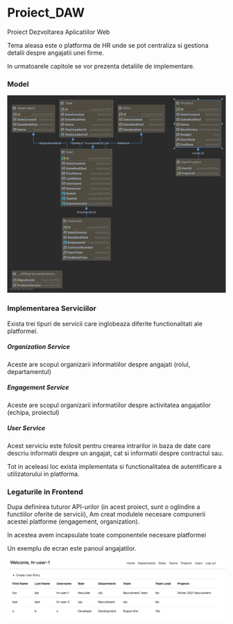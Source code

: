 # Proiect_DAW
Proiect Dezvoltarea Aplicatiilor Web

Tema aleasa este o platforma de HR unde se pot centraliza 
si gestiona detalii despre angajatii unei firme.

In urmatoarele capitole se vor prezenta detaliile de implementare.

### Model

![image info](./hr_platform_schema.png)

### Implementarea Serviciilor

Exista trei tipuri de servicii care inglobeaza diferite functionalitati ale platformei.

##### Organization Service

Aceste are scopul organizarii informatiilor despre angajati (rolul, departamentul)

##### Engagement Service

Aceste are scopul organizarii informatiilor despre activitatea angajatilor (echipa, proiectul)

##### User Service

Acest serviciu este folosit pentru crearea intrarilor in baza de date care descriu informatii despre 
un angajat, cat si informatii despre contractul sau.  
  
Tot in aceleasi loc exista implementata si functionalitatea de autentificare a utilizatorului in platforma.

### Legaturile in Frontend

Dupa definirea tuturor API-urilor (in acest proiect, sunt o oglindire a functiilor oferite de servicii),
Am creat modulele necesare compunerii acestei platforme (engagement, organization).  
  
In acestea avem incapsulate toate componentele necesare platformei

Un exemplu de ecran este panoul angajatilor.

![image info](./app-screenshot.png)